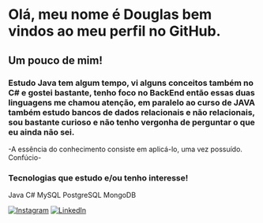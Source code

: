 # Olá, meu nome é Douglas bem vindos ao meu perfil no GitHub.

## Um pouco de mim!

### Estudo Java tem algum tempo, vi alguns conceitos também no C# e gostei bastante, tenho foco no BackEnd então essas duas linguagens me chamou atenção, em paralelo ao curso de JAVA também estudo bancos de dados relacionais e não relacionais, sou bastante curioso e não tenho vergonha de perguntar o que eu ainda não sei.
-A essência do conhecimento consiste em aplicá-lo, uma vez possuído. 
Confúcio-
### Tecnologias que estudo e/ou tenho interesse!
Java
C#
MySQL
PostgreSQL
MongoDB

<a href="https://www.instagram.com/douglas_modesto22/">![Instagram](https://img.shields.io/badge/Instagram-%23E4405F.svg?style=for-the-badge&logo=Instagram&logoColor=white)<a/>
<a href="https://www.instagram.com/douglas_modesto22/">![LinkedIn](https://img.shields.io/badge/linkedin-%230077B5.svg?style=for-the-badge&logo=linkedin&logoColor=white)<a/>
 
